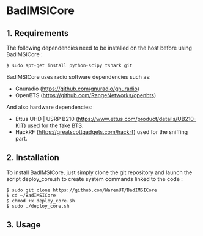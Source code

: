# BadIMSICore

## 1. Requirements 

The following dependencies need to be installed on the host before using BadIMSICore :
```
$ sudo apt-get install python-scipy tshark git 
```

BadIMSICore uses radio software dependencies such as:
- Gnuradio (https://github.com/gnuradio/gnuradio)
- OpenBTS (https://github.com/RangeNetworks/openbts)

And also hardware dependencies:
- Ettus UHD | USRP B210 (https://www.ettus.com/product/details/UB210-KIT) used for the fake BTS.
- HackRF (https://greatscottgadgets.com/hackrf) used for the sniffing part.

## 2. Installation
To install BadIMSICore, just simply clone the git repository and launch the script deploy_core.sh to create system commands linked to the code :
```
$ sudo git clone https://github.com/WarenUT/BadIMSICore 
$ cd ~/BadIMSICore
$ chmod +x deploy_core.sh
$ sudo ./deploy_core.sh
```

## 3. Usage 
